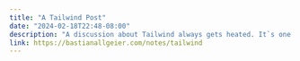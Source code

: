 ```yaml
---
title: "A Tailwind Post"
date: "2024-02-18T22:48-08:00"
description: "A discussion about Tailwind always gets heated. It`s one of those polarising topics in web dev. Tabs vs. spaces. Utilities vs. semantic CSS, decoupling vs. tight coupling, etc."
link: https://bastianallgeier.com/notes/tailwind
---
```

